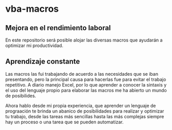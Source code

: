 # vba-macros
## Mejora en el rendimiento laboral
En este repositorio será posible alojar las diversas macros que ayudarán a optimizar mi productividad.

## Aprendizaje constante
Las macros las fui trabajando de acuerdo a las necesidades que se iban presentando, pero la principal causa para hacerlas
fue para evitar el trabajo repetitivo. A diario manejo Excel, por lo que aprender a conocer la sintaxis y el uso del 
lenguaje propio para elaborar las macros me ha abierto un mundo de posibilides.

Ahora hablo desde mi propia experiencia, que aprender un lenguaje de prograación te brinda un abanico de posibilidades
para realizar y optimizar tu trabajo, desde las tareas más sencillas hasta las más complejas siempre hay un proceso
o una tarea que se pueden automatizar.
